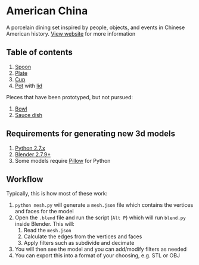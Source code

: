 # American China

A porcelain dining set inspired by people, objects, and events in Chinese American history. [View website](http://americanchina.brianfoo.com/) for more information

## Table of contents

1. [Spoon](spoon/)
1. [Plate](plate/)
1. [Cup](cup/)
1. [Pot](pot/) with [lid](pot_lid/)

Pieces that have been prototyped, but not pursued:

1. [Bowl](bowl/)
1. [Sauce dish](sauce_dish/)

## Requirements for generating new 3d models

1. [Python 2.7.x](https://www.python.org/downloads/)
1. [Blender 2.7.9+](https://www.blender.org/)
1. Some models require [Pillow](https://pillow.readthedocs.io/en/5.1.x/) for Python

## Workflow

Typically, this is how most of these work:

1. `python mesh.py` will generate a `mesh.json` file which contains the vertices and faces for the model
1. Open the `.blend` file and run the script (`Alt P`) which will run `blend.py` inside Blender. This will:
    1. Read the `mesh.json`
    1. Calculate the edges from the vertices and faces
    1. Apply filters such as subdivide and decimate
1. You will then see the model and you can add/modify filters as needed
1. You can export this into a format of your choosing, e.g. STL or OBJ
